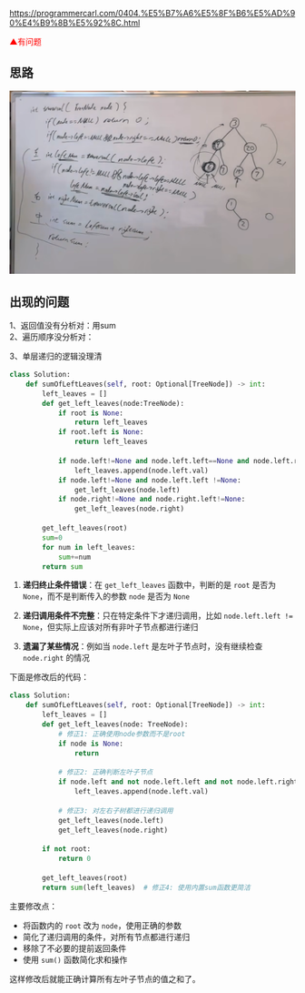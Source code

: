 https://programmercarl.com/0404.%E5%B7%A6%E5%8F%B6%E5%AD%90%E4%B9%8B%E5%92%8C.html

<font color=red>▲有问题</font>

## 思路
![img_2.png](img_2.png)


## 出现的问题
1、返回值没有分析对：用sum  
2、遍历顺序没分析对：

3、单层递归的逻辑没理清

```python
class Solution:
    def sumOfLeftLeaves(self, root: Optional[TreeNode]) -> int:
        left_leaves = []
        def get_left_leaves(node:TreeNode):
            if root is None:
                return left_leaves
            if root.left is None:
                return left_leaves

            if node.left!=None and node.left.left==None and node.left.right==None:
                left_leaves.append(node.left.val)
            if node.left!=None and node.left.left !=None:
                get_left_leaves(node.left)
            if node.right!=None and node.right.left!=None:
                get_left_leaves(node.right)

        get_left_leaves(root)
        sum=0
        for num in left_leaves:
            sum+=num
        return sum
``` 


1. **递归终止条件错误**：在 `get_left_leaves` 函数中，判断的是 `root` 是否为 `None`，而不是判断传入的参数 `node` 是否为 `None`

2. **递归调用条件不完整**：只在特定条件下才递归调用，比如 `node.left.left != None`，但实际上应该对所有非叶子节点都进行递归

3. **遗漏了某些情况**：例如当 `node.left` 是左叶子节点时，没有继续检查 `node.right` 的情况

下面是修改后的代码：

```python
class Solution:
    def sumOfLeftLeaves(self, root: Optional[TreeNode]) -> int:
        left_leaves = []
        def get_left_leaves(node: TreeNode):
            # 修正1: 正确使用node参数而不是root
            if node is None:
                return
            
            # 修正2: 正确判断左叶子节点
            if node.left and not node.left.left and not node.left.right:
                left_leaves.append(node.left.val)
            
            # 修正3: 对左右子树都进行递归调用
            get_left_leaves(node.left)
            get_left_leaves(node.right)

        if not root:
            return 0
            
        get_left_leaves(root)
        return sum(left_leaves)  # 修正4: 使用内置sum函数更简洁
```

主要修改点：
- 将函数内的 `root` 改为 `node`，使用正确的参数
- 简化了递归调用的条件，对所有节点都进行递归
- 移除了不必要的提前返回条件
- 使用 `sum()` 函数简化求和操作

这样修改后就能正确计算所有左叶子节点的值之和了。
